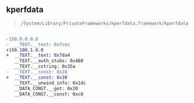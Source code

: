 ## kperfdata

> `/System/Library/PrivateFrameworks/kperfdata.framework/kperfdata`

```diff

-150.0.0.0.0
-  __TEXT.__text: 0x7cec
+150.100.1.0.0
+  __TEXT.__text: 0x7da4
   __TEXT.__auth_stubs: 0x460
   __TEXT.__cstring: 0x35a
-  __TEXT.__const: 0x28
+  __TEXT.__const: 0x30
   __TEXT.__unwind_info: 0x1dc
   __DATA_CONST.__got: 0x20
   __DATA_CONST.__const: 0xc8

```
